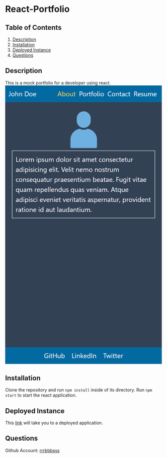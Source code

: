 # React-Portfolio

## Table of Contents

1. [Description](#Description)
1. [Installation](#Installation)
1. [Deployed Instance](#Deployed-Instance)
1. [Questions](#Questions)

## Description

This is a mock portfolio for a developer using react.
![a webdev's portfolio.](./misc/screenshot.png)

## Installation

Clone the repository and run `npm install` inside of its directory.
Run `npm start` to start the react application.

## Deployed Instance

This [link](https://rrrbbbsss.github.io/React-Portfolio/) will take you to a deployed application.

## Questions

Github Account: [rrrbbbsss](https://github.com/rrrbbbsss)
